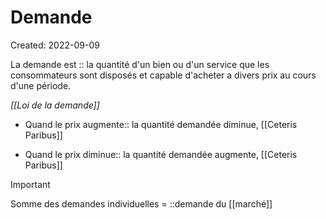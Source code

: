 # Demande
Created: 2022-09-09

La demande est :: la quantité d'un bien ou d'un service que les consommateurs sont disposés et capable d'acheter a divers prix au cours d'une période.


*[[Loi de la demande]]*
- Quand le prix augmente:: la quantité demandée diminue, [[Ceteris Paribus]]

- Quand le prix diminue:: la quantité demandée augmente, [[Ceteris Paribus]]


> [!important]
> Somme des demandes individuelles = ::demande du [[marché]]

